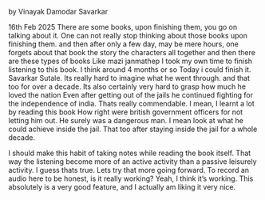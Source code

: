 by Vinayak Damodar Savarkar

16th Feb 2025
There are some books, upon finishing them, you go on talking about it. One can not really stop thinking about those books upon finishing them. and then after only a few day, may be mere hours, one forgets about that book the story the characters all together
and then
there are these types of books
Like mazi janmathep
I took my own time to finish listening to this book. I think around 4 months or so
Today i could finish it. Savarkar Sutale.
Its really hard to imagine what he went through. and that too for over a decade.
Its also certainly very hard to grasp how much he loved the nation
Even after getting out of the jails he continued fighting for the independence of india. Thats really commendable.
I mean, I learnt a lot by reading this book
How right were british government officers for not letting him out.
He surely was a dangerous man. I mean look at what he could achieve inside the jail. That too after staying inside the jail for a whole decade. 


I should make this habit of taking notes while reading the book itself.
That way the listening become more of an active activity than a passive leisurely activity. I guess thats true. Lets try that more going forward.
To record an audio here to be honest, is it really working? Yeah, I think it’s working. This absolutely is a very good feature, and I actually am liking it very nice.

